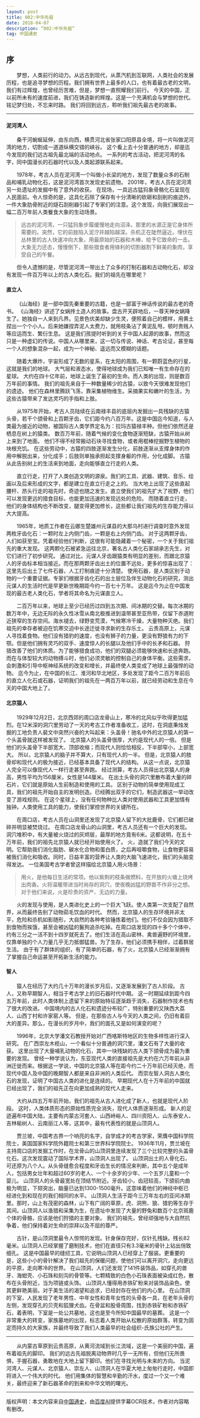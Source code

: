 ```yaml
---
layout: post
title: 002:中华先祖
date: 2018-04-07
description: “002:中华先祖”
tag: 中国通史
---
```


## 序

&emsp;&emsp;梦想，人类前行的动力。从远古到现代，从蒸汽机到互联网，人类社会的发展历程，也是追寻梦想的历程。我们拥有世界上最多的人口，也有着最古老的文明，我们有过辉煌，也曾经历苦难，但是，梦想一直照耀我们前行。
今天的中国，正以前所未有的速度前进，我们在铸造新的辉煌。这是一个充满机会与梦想的世代。
铭记梦归处，不忘来时路。 我们将回到远古，聆听我们祖先最古老的故事。

****


#### 泥河湾人

&emsp;&emsp;桑干河蜿蜒延伸，由东向西，横贯河北省张家口阳原县全境，将一片叫做泥河湾的地方，切割成一道道纵横交错的峡谷。
这个看上去十分普通的地方，却是迄今发现的我们远古祖先最北端的活动地点。
一系列的考古活动，把泥河湾的名字，同中国漫长的石器时代以及人类起源联系起来。

&emsp;&emsp;1978年，考古人员在泥河湾一个叫做小长梁的地方，发现了数量众多的石制品和哺乳动物化石，这是泥河湾首次发现史前遗物。
2001年，考古人员在泥河湾另一处遗址的发掘中有了意外的收获。
在现场，一具远古猛犸象骨骼化石呈现在人民面前。令人惊奇的是，这具化石除了保存有十分清晰的砍砸和刮削的痕迹外，一件大象肋骨附近的燧石刮削器引起了专家们的注意。这个发现，向我们展现出一幅二百万年前人类餐食大象的生动场景。

>远古的泥河湾，一只猛犸象步履缓慢地走向沼泽。那里的水源正是它身体所需要的。突然，它的前肢陷入泥泞并越陷越深。杀机正在陡然逼近。埋伏在丛林里的古人快速冲向大象，用最原始的石器和木棒，给予它致命的一击。大象无力还击，慢慢倒下，那些猎食者用锋利的切割器割下鲜美的象肉，享受自己的午餐。

&emsp;&emsp;但令人遗憾的是，尽管泥河湾一带出土了众多的打制石器和古动物化石，却没有发现一件百万年以上的古人类化石。我们的祖先在哪里呢？


#### 直立人

&emsp;&emsp;《山海经》是一部中国先秦重要的古籍，也是一部富于神话传说的最古老的奇书。
《山海经》讲述了女娲抟土造人的故事。盘古开天辟地后，一尊天神女娲降生了。她独自一人来到凡界。见景色优美却缺少生灵，便照着自己的模样，用黄土捏出一个个小人。后来她嫌捏弄泥人太费力，就用枝条沾了黄泥乱甩，顿时贵贱人等应运而生、繁衍生息。
这是我们孩提时听到的关于中国人起源的故事，然而这只是一种虚幻的传说。中国人从哪里来，这一切与传说、神话、考古论证，甚至每一个人的想象混杂一起，成为一个神秘、遥远而又模糊的话题。 

&emsp;&emsp;随着大爆炸，宇宙形成了无数的星系，在太阳的周围，有一颗蔚蓝色的行星，这就是我们的地球。
大气层和液态水，使得地球成为我们已知唯一有生命存在的星球。
大约在四十亿年前，地球上诞生了最初的生命。而人类的出现，则是数百万年前的事情。
我们的祖先来自于一种数量稀少的古猿，以致今天很难发现他们的遗迹。
他们在森林里腾跃飞荡，靠采集植物维生。采摘果实和嫩叶的生活，为这些古猿带来了发达灵巧的手指和上肢。

&emsp;&emsp;从1975年开始，考古人员陆续在云南禄丰县的底层内发掘出一具残缺的古猿头骨，若干个颌骨和上百颗牙齿，它们距今约八百万年。这是中国迄今知道，与人类最为接近的动物，被国际古人类学界定名为：拉玛古猿禄丰种。但他们依然还是栖息在树上的猿类。
数百万年前，随着气候的变化食物逐渐短缺，古猿开始从树上来到了地面。
他们不得不经常搬动石块寻找食物，或者用棍棒挖掘野生植物的块根充饥。
在这些劳动中，古猿的四肢逐渐发生分化，前肢逐渐从支撑身体的作用中解脱出来，分化成手；后肢则单独承担起支撑身躯的作用，分化成脚。
古猿从此告别树上的生活来到地面，走向能够直立行走的人类。

&emsp;&emsp;直立行走，打开了人类创造文明的源泉。我们的工具、武器、建筑、音乐、绘画以及后来形成的文字，都是建立在直立行走之上的。
当大地上出现了这些直起腰杆、昂头行走的祖先时，奇迹也随之发生。直立使我们的祖先扩大了视野，他们可以发现更远的猎食目标，也能更加迅速的发现远处的危险。
而随着直立行走，他们的身体结构也不断改变，腿变得更加修长，这些都让我们祖先的生存能力得以大大提高。

&emsp;&emsp;1965年，地质工作者在云娜生楚雄州元谋县的大那乌村进行调查时意外发现两枚牙齿化石：一颗时左上内侧门齿，一颗是右上内侧门齿。
对于这两颗牙齿，人们如获至宝。凭着经验他们判断，这很有可能隐藏着一个秘密，一个关于我们祖先的重大发现。
这两颗化石被紧急运往北京，著名古人类化石家胡承志先生，对它们进行了初步研究。
通过对比，元谋人牙齿跟猿类有明显的差别，而跟北京猿人的牙齿标本相当接近。而在那两颗牙齿出土的位置不远处，更多的惊喜出现了：这里先后出土了七件石器，人工打制痕迹十分清楚。
使用石器，是人类区别于动物的一个重要证据。专家们根据牙齿化石的出土层位及伴生动物化石的研究，测出元谋人的生活时代是早更新世晚期距今约一百七十万年。
这是迄今为止在中国发现的最古老人类化石，学者将其命名为元谋直立人。

&emsp;&emsp;二百万年以来，地球上至少已经历过四到五次期、间冰期的交替。每次冰期的数万年中，无边无际的永久性冰雪从南北极推进到温带甚至亚热带，仅留下赤道附近狭窄的生存空间。海水褪去，绿野变荒漠，气候寒冷干燥，大量物种灭绝。我们祖先的幸存者被迫在饥寒交迫中长途迁徙寻求新的生存乐土。
云贵高原上，元谋人寻找着食物。他们没有猎豹的速度，也没有狮子的力量，更没有野狼有力的下颚。但是他们拥有灵巧的双手、速度惊人的长腿以及他们手中的长矛和石器。
狩猎改善了他们的体质。为了能够猎食成功，他们的双腿必须能够快速和长途奔跑。
而在与体型较大的动物搏斗时，他们必须灵敏的控制自己的身体平衡。这些需求，会刺激和引导中枢神经系统的改变和增长，并最终使人类变成了地球上最强悍的动物。
迄今为止，在中国的长江、淮河和华北地区，多处发现了距今二百万年前后的直立人化石或石器，证明我们的祖先在一两百万年以前，就已经劳动和生息在今天的中国大地上了。

#### 北京猿人

&emsp;&emsp;1929年12月2日，北京西郊的周口店龙骨山上，寒冷的北风似乎吹得更加猛烈。在12米深的洞穴里劳动了一天的考古工作者准备收工，这时，在洞底秉烛发掘的工地负责人裴文中突然兴奋的大叫起来：头盖骨！驰名中外的北京猿人的第一个头盖骨就这样被发现了。
北京猿人的头盖骨很厚，大约是现代人的一倍。
但是他们的头盖骨下半部宽大、顶部收缩；而现代人则恰恰相反，下半部窄小，上部宽大。
所以，北京猿人的脑子并不算大，只有现代人的一半。
但是，北京猿人的肢骨却和现代人的极为接近，已经基本具备了现代人的结构。
从这一点说，北京猿人完全可以像现代人一样行走甚至奔跑。
经过测算，考古人员得出北京猿人的身高，男性平均为156厘米，女性是144厘米。
在出土头骨的洞穴里散布着大量的碎石片，它们就是原始人生前制造和使用的工具。
区别于动物的简单使用现成工具，我们的祖先开始自主的发明创造。已经腾出双手的它们，制造武器这一举动改变了游戏规则。
在这个星球上，没有任何物种比人类对使用武器和工具更加情有独钟。人类使用工具的能力，使我们掌控世界的关键所在。

&emsp;&emsp;在周口店，考古人员在山洞里还发现了北京猿人留下的大批鹿骨，它们都已破碎并明显被焚烧过。
在周口店龙骨山的山洞里，考古人员还有一个巨大的发现。洞穴堆积中，有大量被火烧过的灰烬层，最厚的地方竟有6米。这都说明，在五十万年前，我们的祖先北京猿人就已经开始使用火了。
火，造就了我们今天的文明。它帮助我们消化脂肪、碳水化合物和蛋白质，之后再咀嚼食物，让食物更容易被我们消化和吸收。同时，日益丰富的营养让人类的大脑飞速进化，我们的头脑变得发达。
一位美国考古学者曾这样描绘北京猿人用火场景：

>用火，是他每日生活的常项。他以紫荆的枝条做燃料，在开放的火塘上烧烤出肉香。火将温暖带进当时尚存的洞穴，使夜晚凶猛的野兽不作非分之想。对于他们来说，火是珍贵的资产、无边的力量。

&emsp;&emsp;火的发现与使用，是人类进化史上的一个巨大飞跃。使人类第一次支配了自然界，从而最终告别了动物茹毛饮血的时代。
然而，北京猿人的生存环境并非太平，危险和杀机如影随形，大自然的各种考验锤炼着他们。他们不仅会因为猎取不到食物而挨饿，甚至会被凶猛的鬣狗追杀吃掉。在周口店发现的四十多个个体中，约有三分之一活不到十四岁就死去了。他们生活在高山密林、禽兽遍野的环境里，仅靠单独的个人力量几乎无力抵御猛兽。为了生存，他们必须携手相伴，过着群居生活。
由于有了群体的组织，有了简单的石器，有了火，北京猿人已经渐渐拥有了掌握自己命运甚至开拓新生活的能力。

#### 智人

&emsp;&emsp;猿人在经历了大约几十万年的漫长岁月后，又逐渐发展到了古人阶段。
古人，又称早期智人，相当于考古学上的旧石器时代中期。
这一时期延续到距今四五万年前，此时人类体制上遗留下来的原始特征逐渐趋于消失，石器制作技术也有了很大的改进。
中国境内的古人化石和遗迹分布较广，特别重要的又陕西大荔人、山西丁村和许家窑人等。
但是，在那些古人与今天的人类之间，仍旧有着巨大的差异。那么，在漫长的岁月中，我们的面孔又是如何演变的呢？

&emsp;&emsp;1996年，北京大学潘文石教授开始对广西喀斯特地区的生物多样性进行深入研究。
在广西崇左木榄山，一个看似十分普通的洞穴里，潘文石有了大量的收获。
这里出现了大量哺乳动物的化石，其中一块残缺的古人类下颌骨成为最为重要的发现。
曾经一种学说认为，东亚现代人类的直接祖先是大约在六万年前从非洲迁徙而来。根据这一学说，中国的北京猿人等在距今约二十万年前已经灭绝，而现代中国人及中国的晚期智人都是来自非洲的人类后代。
而崇左智人洞古人类化石的发现，证明了中国古人类的进化是连续的。
早期现代人在十万年前的中国就已经出现了，我们的祖先正在向更加成熟的现代人走来。

&emsp;&emsp;大约从四五万年前开始，我们的祖先从古人进化成了新人，也就是现代人阶段。
这时，人类体质形态的原始性质完全消失，现代人体质逐渐形成。
新人的足迹遍布中国大陆，主要有内蒙古河套人、山西峙峪人、四川资阳人、山东泰安人、吉林榆树人、云南丽江人等，这其中，最有代表性的就是山顶洞人。 

&emsp;&emsp;贾兰坡，中国考古界一个响亮的名字，自学成才的考古学家，荣膺中国科学院院士，美国国家科学院外籍院士和第三世界科学院院士。
1936年11月，贾兰坡在主持周口店的发掘工作时，在龙骨山的山顶洞里连续发现了三个比较完整的头盖骨化石。这次发现震动了国际学术界，山顶洞人出现了。
山顶洞出土的人骨化石，可还原为八个人。从头骨缝愈合程度和牙齿生长的情况来判断，其中五个是成年人，包括男女壮年和超过60岁的老人、一个十余岁的少年、一个五岁儿童和一个婴儿。
山顶洞人的头骨最宽处在顶结节附近。牙齿较小，齿冠较高，下颌前内曲极为明显，下颏突出，脑量已达到1300-1500毫升。这意味着他们的神经中枢已经进化到和现在的我们相同的水平。
山顶洞人生活于距今三万年左右的亚间冰期里。那时，山上有茂密的森林，山下有广阔的草原，虎、洞熊、狼、猎豹等生存于其间。山顶洞人以渔猎和采集为生，在遗址中发现了大量的野兔和数百个北京斑鹿个体的骨骼，应该是他们狩猎的主要对象。 
我们的祖先，曾经顽强地与大自然抗争着，他们保持着对生命的崇拜以及不屈的尊严。

&emsp;&emsp;古针，是山顶洞里最令人惊愕的发现。针身保存完好，仅针孔残缺。残长82毫米。山顶洞人已经掌握了磨制技术，他们在直径只有3.3毫米的骨针上钻出俏致细孔。  这是中国最早的缝纫工具，它说明山顶洞人已经穿上了服装。更重要的是，这些小小的骨针解决了我们祖先的保暖问题，使他们可以离开洞穴，走向更远的平原，走向寒冷的世界。
在山顶洞，人们还发现了141件装饰品，如穿孔的兽牙、海蚶壳、小石珠和刻沟的骨管等。七颗精致的白色小石珠表面被染成红色，散布在头骨附近，当为项链或头饰。
山顶洞人懂得用赤铁矿粉来对装饰品染色，使其更鲜艳美丽。对于美生活的渴望和追求，已经封存在他们的内心里。
在山顶洞的下室，人民发现了老年男性、中年女性和青年女性的头骨各一具，在老年头骨的左侧，发现穿孔的贝壳和狐狸犬齿。在骨盆和股骨周围，找到赤铁矿粉和赤铁矿石，着表明，下室是一处公共墓地，这也是至今所知中国最早的墓葬。
这是一个非常重大的转变，家族墓地的出现，标志着人类开始从松散的原始群落，转变为固定而持久的大家族，并最终导致了我们人类最早的社会组织-氏族公社的产生。

***

&emsp;&emsp;从内蒙古草原到云贵高原，从黄河流域到长江流域，这是一个美丽的中国，遍布着祖先的脚印。 我们的远古先祖脱离动物界时几乎一无所有，但他们无所畏惧，手握石器，勇敢地在大地上留下脚印。他们在寻找光明与未来的方向。 
当泥河湾人、元谋人、北京猿人、崇左人、山顶洞人在华夏大地上匆匆行走时，中国即将进入一个伟大的时代。 
他们用集体的智慧和辛勤的汗水，度过一个又一个难关，最终迎来了新石器革命的到来和中华文明的曙光。


***
版权声明：本文内容来自[中国通史](https://www.bilibili.com/video/av6547465/)，由[百度AI](http://ai.baidu.com/)提供字幕OCR技术，作者对内容略有删改。


